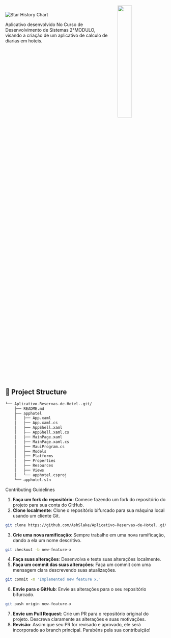 
<div align="left" style="position: relative;">
<img src="https://i.pinimg.com/736x/1d/f3/fd/1df3fd2e5d4f5187ba7019a0d3bb5503.jpg" align="right" width="30%" style="margin: -20px 0 0 20px;">
<img
    alt="Star History Chart"
    src="https://readme-typing-svg.demolab.com?font=&weight=600&size=40&pause=1000&color=FFFFFF&center=true&vCenter=true&random=false&width=435&height=60&lines=APP+HOTEL+C+CHARP"
  />
<p align="left">
	Aplicativo desenvolvido No Curso de Desenvolvimento de Sistemas 2°MODULO, visando a criação de um aplicativo de calculo de diarias em hoteis.
</p>

</div>
<br clear="right">

## 📁 Project Structure

```sh
└── Aplicativo-Reservas-de-Hotel..git/
    ├── README.md
    ├── apphotel
    │   ├── App.xaml
    │   ├── App.xaml.cs
    │   ├── AppShell.xaml
    │   ├── AppShell.xaml.cs
    │   ├── MainPage.xaml
    │   ├── MainPage.xaml.cs
    │   ├── MauiProgram.cs
    │   ├── Models
    │   ├── Platforms
    │   ├── Properties
    │   ├── Resources
    │   ├── Views
    │   └── apphotel.csproj
    └── apphotel.sln
```




<summary>Contributing Guidelines</summary>

1. **Faça um fork do repositório**: Comece fazendo um fork do repositório do projeto para sua conta do GitHub.
2. **Clone localmente**: Clone o repositório bifurcado para sua máquina local usando um cliente Git.
```sh
git clone https://github.com/AshSlake/Aplicativo-Reservas-de-Hotel..git
```
3. **Crie uma nova ramificação**: Sempre trabalhe em uma nova ramificação, dando a ela um nome descritivo.
```sh
git checkout -b new-feature-x
```
4. **Faça suas alterações**: Desenvolva e teste suas alterações localmente.
5. **Faça um commit das suas alterações**: Faça um commit com uma mensagem clara descrevendo suas atualizações.
```sh
git commit -m 'Implemented new feature x.'
```
6. **Envie para o GitHub**: Envie as alterações para o seu repositório bifurcado.
```sh
git push origin new-feature-x
```
7. **Envie um Pull Request**: Crie um PR para o repositório original do projeto. Descreva claramente as alterações e suas motivações.
8. **Revisão**: Assim que seu PR for revisado e aprovado, ele será incorporado ao branch principal. Parabéns pela sua contribuição!
</details>



